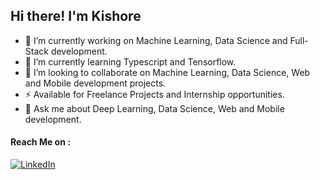 ## Hi there! I'm Kishore

- 🔭 I’m currently working on Machine Learning, Data Science and Full-Stack development.
- 🌱 I’m currently learning Typescript and Tensorflow.
- 👯 I’m looking to collaborate on Machine Learning, Data Science, Web and Mobile development projects.
- ⚡ Available for Freelance Projects and Internship opportunities.
- 💬 Ask me about Deep Learning, Data Science, Web and Mobile development.

#### Reach Me on :

<a href="https://www.linkedin.com/in/s-kishore"><img src="https://img.shields.io/badge/LinkedIn--_.svg?style=social&logo=linkedin" alt="LinkedIn"></a>

